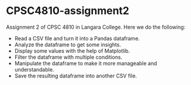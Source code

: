 # CPSC4810-assignment2
Assignment 2 of CPSC 4810 in Langara College. Here we do the following:
- Read a CSV file and turn it into a Pandas dataframe.
- Analyze the dataframe to get some insights.
- Display some values with the help of Matplotlib.
- Filter the dataframe with multiple conditions.
- Manipulate the dataframe to make it more manageable and understandable.
- Save the resulting dataframe into another CSV file.
